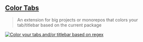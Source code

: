 ## [Color Tabs](https://marketplace.visualstudio.com/items?itemName=orepor.color-tabs-vscode-ext)

> An extension for big projects or monorepos that colors your tab/titlebar based on the current package

[![Color your tabs and/or titlebar based on regex](https://raw.githubusercontent.com/oreporan/color-tabs-vscode/master/docs/coverGif.gif)](https://raw.githubusercontent.com/oreporan/color-tabs-vscode/master/docs/coverGif.gif)